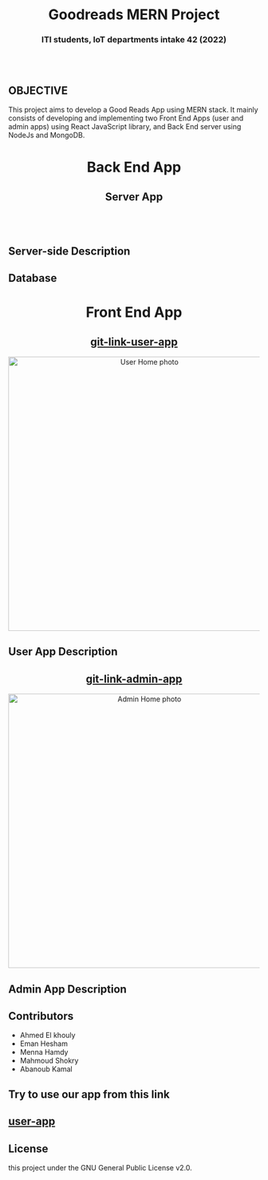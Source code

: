 
<h1 align="center">Goodreads MERN Project</h1>
<h3 align="center">ITI students, IoT departments intake 42 (2022)</h3>  
<br/><br/>

## OBJECTIVE
  This project aims to develop a Good Reads App using MERN stack. It mainly consists of developing and implementing two Front End Apps 
  (user and admin apps) using React JavaScript library, and Back End server using NodeJs and MongoDB.
  

<!-- #################################################### -->
<h1 align="center">Back End App</h1>
<h2 align="center">Server App<h2>
<br/>
 

## Server-side Description
  
  
## Database
 
  
  
<!-- #################################################### -->
<h1 align="center">Front End App</h1>
  <h2 align="center"><a href="https://github.com/AhmedElKhouly99/Good-Reads-Users">git-link-user-app</a></h2>
  
  <p align="center">
  <img width="550" src="good-reads-mernProject-server/staticFiles/images/userhome.png" alt="User Home photo">
  </p>
  
  ## User App Description
  
  
  
<!-- #################################################### -->  
  <h2 align="center"><a href="https://github.com/mennahamdy33/good-reads-admin-app-frontend">git-link-admin-app</a></h2>
  
  <p align="center">
  <img width="550" src="good-reads-mernProject-server/staticFiles/images/adminhome.png" alt="Admin Home photo">
  </p>
  
## Admin App Description
  
  
## Contributors
- Ahmed El khouly
- Eman Hesham
- Menna Hamdy
- Mahmoud Shokry
- Abanoub Kamal


## Try to use our app from this link
<h2><a  href="https://goodreadsusers.herokuapp.com/">user-app</a></h2>
  

## License
this project under the GNU General Public License v2.0.
